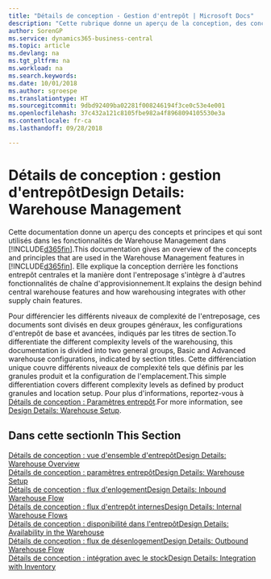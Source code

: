 ```yaml
---
title: "Détails de conception - Gestion d'entrepôt | Microsoft Docs"
description: "Cette rubrique donne un aperçu de la conception, des concepts et des principes associés aux fonctionnalités de gestion d'entrepôt dans Business Central."
author: SorenGP
ms.service: dynamics365-business-central
ms.topic: article
ms.devlang: na
ms.tgt_pltfrm: na
ms.workload: na
ms.search.keywords: 
ms.date: 10/01/2018
ms.author: sgroespe
ms.translationtype: HT
ms.sourcegitcommit: 9dbd92409ba02281f008246194f3ce0c53e4e001
ms.openlocfilehash: 37c432a121c8105fbe982a4f8968094105530e3a
ms.contentlocale: fr-ca
ms.lasthandoff: 09/28/2018

---
```

# <a name="design-details-warehouse-management"></a><span data-ttu-id="82fcb-103">Détails de conception : gestion d'entrepôt</span><span class="sxs-lookup"><span data-stu-id="82fcb-103">Design Details: Warehouse Management</span></span>
<span data-ttu-id="82fcb-104">Cette documentation donne un aperçu des concepts et principes et qui sont utilisés dans les fonctionnalités de Warehouse Management dans [!INCLUDE[d365fin](includes/d365fin_md.md)].</span><span class="sxs-lookup"><span data-stu-id="82fcb-104">This documentation gives an overview of the concepts and principles that are used in the Warehouse Management features in [!INCLUDE[d365fin](includes/d365fin_md.md)].</span></span> <span data-ttu-id="82fcb-105">Elle explique la conception derrière les fonctions entrepôt centrales et la manière dont l'entreposage s'intègre à d'autres fonctionnalités de chaîne d'approvisionnement.</span><span class="sxs-lookup"><span data-stu-id="82fcb-105">It explains the design behind central warehouse features and how warehousing integrates with other supply chain features.</span></span>  

<span data-ttu-id="82fcb-106">Pour différencier les différents niveaux de complexité de l'entreposage, ces documents sont divisés en deux groupes généraux, les configurations d'entrepôt de base et avancées, indiqués par les titres de section.</span><span class="sxs-lookup"><span data-stu-id="82fcb-106">To differentiate the different complexity levels of the warehousing, this documentation is divided into two general groups, Basic and Advanced warehouse configurations, indicated by section titles.</span></span> <span data-ttu-id="82fcb-107">Cette différenciation unique couvre différents niveaux de complexité tels que définis par les granules produit et la configuration de l'emplacement.</span><span class="sxs-lookup"><span data-stu-id="82fcb-107">This simple differentiation covers different complexity levels as defined by product granules and location setup.</span></span> <span data-ttu-id="82fcb-108">Pour plus d'informations, reportez\-vous à [Détails de conception : Paramètres entrepôt](design-details-warehouse-setup.md).</span><span class="sxs-lookup"><span data-stu-id="82fcb-108">For more information, see [Design Details: Warehouse Setup](design-details-warehouse-setup.md).</span></span>  

## <a name="in-this-section"></a><span data-ttu-id="82fcb-109">Dans cette section</span><span class="sxs-lookup"><span data-stu-id="82fcb-109">In This Section</span></span>  
[<span data-ttu-id="82fcb-110">Détails de conception : vue d'ensemble d'entrepôt</span><span class="sxs-lookup"><span data-stu-id="82fcb-110">Design Details: Warehouse Overview</span></span>](design-details-warehouse-overview.md)  
[<span data-ttu-id="82fcb-111">Détails de conception : paramètres entrepôt</span><span class="sxs-lookup"><span data-stu-id="82fcb-111">Design Details: Warehouse Setup</span></span>](design-details-warehouse-setup.md)  
[<span data-ttu-id="82fcb-112">Détails de conception : flux d'enlogement</span><span class="sxs-lookup"><span data-stu-id="82fcb-112">Design Details: Inbound Warehouse Flow</span></span>](design-details-inbound-warehouse-flow.md)  
[<span data-ttu-id="82fcb-113">Détails de conception : flux d'entrepôt internes</span><span class="sxs-lookup"><span data-stu-id="82fcb-113">Design Details: Internal Warehouse Flows</span></span>](design-details-internal-warehouse-flows.md)  
[<span data-ttu-id="82fcb-114">Détails de conception : disponibilité dans l'entrepôt</span><span class="sxs-lookup"><span data-stu-id="82fcb-114">Design Details: Availability in the Warehouse</span></span>](design-details-availability-in-the-warehouse.md)  
[<span data-ttu-id="82fcb-115">Détails de conception : flux de désenlogement</span><span class="sxs-lookup"><span data-stu-id="82fcb-115">Design Details: Outbound Warehouse Flow</span></span>](design-details-outbound-warehouse-flow.md)  
[<span data-ttu-id="82fcb-116">Détails de conception : intégration avec le stock</span><span class="sxs-lookup"><span data-stu-id="82fcb-116">Design Details: Integration with Inventory</span></span>](design-details-integration-with-inventory.md)

